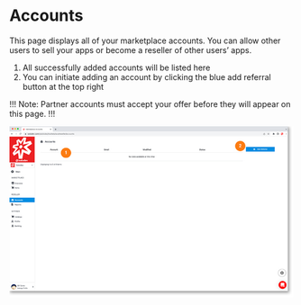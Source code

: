 # Accounts

This page displays all of your marketplace accounts. You can allow other users to sell your apps or become a reseller of other users’ apps.

1. All successfully added accounts will be listed here
2. You can initiate adding an account by clicking the blue add referral button at the top right

!!! Note:
Partner accounts must accept your offer before they will appear on this page.
!!!

<a href="../../images/marketplace-accounts-lg.jpg" target="_blank"><img src="../../images/marketplace-accounts.jpg" style="margin: auto; display: block"></a>
